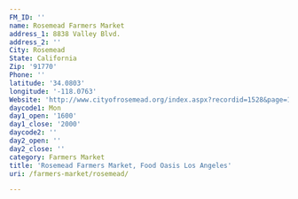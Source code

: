 ```yaml
---
FM_ID: ''
name: Rosemead Farmers Market
address_1: 8838 Valley Blvd.
address_2: ''
City: Rosemead
State: California
Zip: '91770'
Phone: ''
latitude: '34.0803'
longitude: '-118.0763'
Website: 'http://www.cityofrosemead.org/index.aspx?recordid=1528&page=13'
daycode1: Mon
day1_open: '1600'
day1_close: '2000'
daycode2: ''
day2_open: ''
day2_close: ''
category: Farmers Market
title: 'Rosemead Farmers Market, Food Oasis Los Angeles'
uri: /farmers-market/rosemead/

---
```

